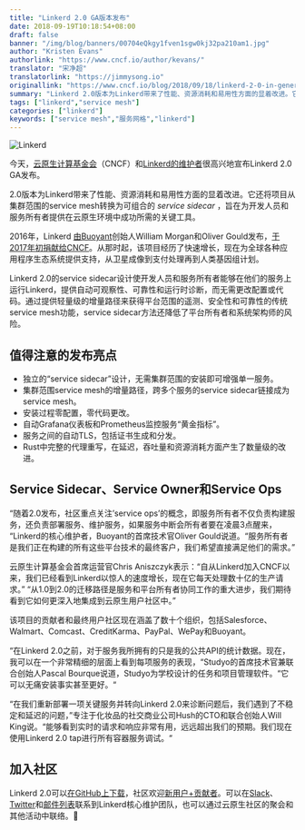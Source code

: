 ```yaml
---
title: "Linkerd 2.0 GA版本发布"
date: 2018-09-19T10:18:54+08:00
draft: false
banner: "/img/blog/banners/00704eQkgy1fven1sgw0kj32pa210am1.jpg"
author: "Kristen Evans"
authorlink: "https://www.cncf.io/author/kevans/"
translator: "宋净超"
translatorlink: "https://jimmysong.io"
originallink: "https://www.cncf.io/blog/2018/09/18/linkerd-2-0-in-general-availability/"
summary: "Linkerd 2.0版本为Linkerd带来了性能、资源消耗和易用性方面的显着改进。它还将项目从集群范围的service mesh转换为可组合的service sidecar，旨在为开发人员和服务所有者提供在云原生环境中成功所需的关键工具。"
tags: ["linkerd","service mesh"]
categories: ["linkerd"]
keywords: ["service mesh","服务网格","linkerd"]
---
```


![Linkerd](https://raw.githubusercontent.com/servicemesher/website/master/content/blog/linkerd-2-0-in-general-availability/006tNbRwgy1fven4mbx0kj30db02xmxa.jpg)

今天，[云原生计算基金会](https://www.cncf.io/)（CNCF）和[Linkerd的维护者](https://linkerd.io/)很高兴地宣布Linkerd 2.0 GA发布。

2.0版本为Linkerd带来了性能、资源消耗和易用性方面的显着改进。它还将项目从集群范围的service mesh转换为可组合的 *service sidecar* ，旨在为开发人员和服务所有者提供在云原生环境中成功所需的关键工具。

2016年，Linkerd [由Buoyant](https://www.cncf.io/blog/2017/01/23/linkerd-project-joins-cloud-native-computing-foundation/)创始人William Morgan和Oliver Gould发布，[于2017年初捐献给CNCF](https://www.cncf.io/blog/2017/01/23/linkerd-project-joins-cloud-native-computing-foundation/)。从那时起，该项目经历了快速增长，现在为全球各种应用程序生态系统提供支持，从卫星成像到支付处理再到人类基因组计划。

Linkerd 2.0的service sidecar设计使开发人员和服务所有者能够在他们的服务上运行Linkerd，提供自动可观察性、可靠性和运行时诊断，而无需更改配置或代码。通过提供轻量级的增量路径来获得平台范围的遥测、安全性和可靠性的传统service mesh功能，service sidecar方法还降低了平台所有者和系统架构师的风险。

## 值得注意的发布亮点

- 独立的“service sidecar”设计，无需集群范围的安装即可增强单一服务。
- 集群范围service mesh的增量路径，跨多个服务的service sidecar链接成为service mesh。
- 安装过程零配置，零代码更改。
- 自动Grafana仪表板和Prometheus监控服务“黄金指标”。
- 服务之间的自动TLS，包括证书生成和分发。
- Rust中完整的代理重写，在延迟，吞吐量和资源消耗方面产生了数量级的改进。

## Service Sidecar、Service Owner和Service Ops

“随着2.0发布，社区重点关注’service ops’的概念，即服务所有者不仅负责构建服务，还负责部署服务、维护服务，如果服务中断会所有者要在凌晨3点醒来， “Linkerd的核心维护者，Buoyant的首席技术官Oliver Gould说道。“服务所有者是我们正在构建的所有这些平台技术的最终客户，我们希望直接满足他们的需求。”

云原生计算基金会首席运营官Chris Aniszczyk表示：“自从Linkerd加入CNCF以来，我们已经看到Linkerd以惊人的速度增长，现在它每天处理数十亿的生产请求。” “从1.0到2.0的迁移路径是服务和平台所有者协同工作的重大进步，我们期待看到它如何更深入地集成到云原生用户社区中。”

该项目的贡献者和最终用户社区现在涵盖了数十个组织，包括Salesforce、Walmart、Comcast、CreditKarma、PayPal、WePay和Buoyant。

“在Linkerd 2.0之前，对于服务我所拥有的只是我的公共API的统计数据。现在，我可以在一个非常精细的层面上看到每项服务的表现，“Studyo的首席技术官兼联合创始人Pascal Bourque说道，Studyo为学校设计的任务和项目管理软件。“它可以无痛安装事实甚至更好。“

“在我们重新部署一项关键服务并转向Linkerd 2.0来诊断问题后，我们遇到了不稳定和延迟的问题，”专注于化妆品的社交商业公司Hush的CTO和联合创始人Will King说。“能够看到实时的请求和响应非常有用，远远超出我们的预期。我们现在使用Linkerd 2.0 tap进行所有容器服务调试。“

## 加入社区

Linkerd 2.0可以[在GitHub上下载](https://github.com/linkerd/linkerd2)，社区欢迎[新用户+贡献者](https://linkerd.io/2/getting-started/)。可以在[Slack](https://linkerd.slack.com/messages)、[Twitter](https://twitter.com/linkerd)和[邮件列表](https://lists.cncf.io/g/cncf-linkerd-users/topics)联系到Linkerd核心维护团队，也可以通过云原生社区的聚会和其他活动中联络。
